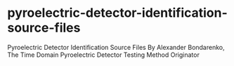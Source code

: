 # pyroelectric-detector-identification-source-files
Pyroelectric Detector Identification Source Files By Alexander Bondarenko, The Time Domain Pyroelectric Detector Testing Method Originator
